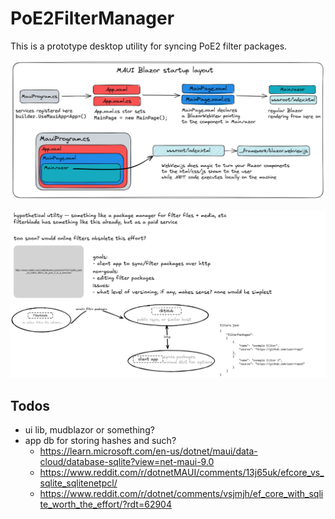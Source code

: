 # PoE2FilterManager

This is a prototype desktop utility for syncing PoE2 filter packages.

![app structure](./app-structure.png)

![general idea](./general-idea.png)

## Todos

- ui lib, mudblazor or something?
- app db for storing hashes and such?
	- https://learn.microsoft.com/en-us/dotnet/maui/data-cloud/database-sqlite?view=net-maui-9.0
	- https://www.reddit.com/r/dotnetMAUI/comments/13j65uk/efcore_vs_sqlite_sqlitenetpcl/
	- https://www.reddit.com/r/dotnet/comments/vsjmjh/ef_core_with_sqlite_worth_the_effort/?rdt=62904